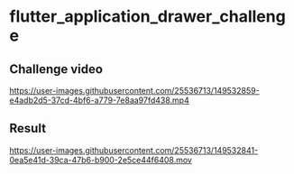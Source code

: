 # flutter_application_drawer_challenge

## Challenge video


https://user-images.githubusercontent.com/25536713/149532859-e4adb2d5-37cd-4bf6-a779-7e8aa97fd438.mp4




## Result

https://user-images.githubusercontent.com/25536713/149532841-0ea5e41d-39ca-47b6-b900-2e5ce44f6408.mov

